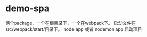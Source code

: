# demo-spa
两个package，一个在根目录下，一个在webpack下。
启动文件在 src/webpack/start/目录下。
node app  或者 nodemon app 启动项目
